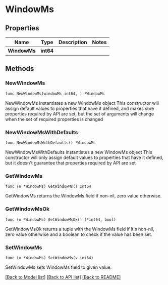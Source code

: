 # WindowMs

## Properties

Name | Type | Description | Notes
------------ | ------------- | ------------- | -------------
**WindowMs** | **int64** |  | 

## Methods

### NewWindowMs

`func NewWindowMs(windowMs int64, ) *WindowMs`

NewWindowMs instantiates a new WindowMs object
This constructor will assign default values to properties that have it defined,
and makes sure properties required by API are set, but the set of arguments
will change when the set of required properties is changed

### NewWindowMsWithDefaults

`func NewWindowMsWithDefaults() *WindowMs`

NewWindowMsWithDefaults instantiates a new WindowMs object
This constructor will only assign default values to properties that have it defined,
but it doesn't guarantee that properties required by API are set

### GetWindowMs

`func (o *WindowMs) GetWindowMs() int64`

GetWindowMs returns the WindowMs field if non-nil, zero value otherwise.

### GetWindowMsOk

`func (o *WindowMs) GetWindowMsOk() (*int64, bool)`

GetWindowMsOk returns a tuple with the WindowMs field if it's non-nil, zero value otherwise
and a boolean to check if the value has been set.

### SetWindowMs

`func (o *WindowMs) SetWindowMs(v int64)`

SetWindowMs sets WindowMs field to given value.



[[Back to Model list]](../README.md#documentation-for-models) [[Back to API list]](../README.md#documentation-for-api-endpoints) [[Back to README]](../README.md)


